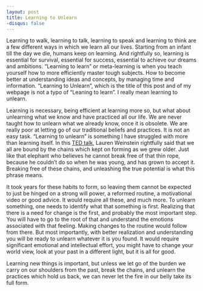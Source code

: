 ```yaml
---
layout: post
title: Learning to Unlearn
-disqus: false
---
```


Learning to walk, learning to talk, learning to speak and learning to think are a few different ways in which we learn all our lives. Starting from an infant till the day we die, humans keep on learning. And rightfully so, learning is essential for survival, essential for success, essential to achieve our dreams and ambitions. “Learning to learn” or meta-learning is when you teach yourself how to more efficiently master tough subjects. How to become better at understanding ideas and concepts, by managing time and information. “Learning to Unlearn”, which is the title of this post and of my webpage is not a typo of “Leaning to learn”. I really mean learning to unlearn. 

Learning is necessary, being efficient at learning more so, but what about unlearning what we know and have practiced all our life. We are never taught how to unlearn what we already know, once it is obsolete. We are really poor at letting go of our traditional beliefs and practices. It is not an easy task. “Learning to unlearn” is something I have struggled with more than learning itself. In this [TED talk](https://www.youtube.com/watch?v=Xdhmgp4IUL0), Lauren Weinstein rightfully said that we all are bound by the chains which kept on forming as we grew older. Just like that elephant who believes he cannot break free of that thin rope, because he couldn’t do so when he was young, and has grown to accept it. Breaking free of these chains, and unleashing the true potential is what this phrase means. 

It took years for these habits to form, so leaving them cannot be expected to just be hinged on a strong will power, a reformed routine, a motivational video or good advice. It would require all these, and much more. To unlearn something, one needs to identify what that something is first. Realizing that there is a need for change is the first, and probably the most important step.  You will have to go to the root of that and understand the emotions associated with that feeling. Making changes to the routine would follow from there. But most importantly, with better realization and understanding you will be ready to unlearn whatever it is you found. It would require significant emotional and intellectual effort, you might have to change your world view, look at your past in a different light, but it is all for good. 

Learning new things is important, but unless we let go of the burden we carry on our shoulders from the past, break the chains, and unlearn the practices which hold us back, we can never let the fire in our belly take its full form.  
